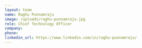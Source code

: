 ```yaml
---
layout: team
name: Raghu Punnamraju
image: /uploads/raghu-punnamraju.jpg
role: Chief Technology Officer
company:
phone:
linkedin_url: https://www.linkedin.com/in/raghu-punnamraju/
---
```


